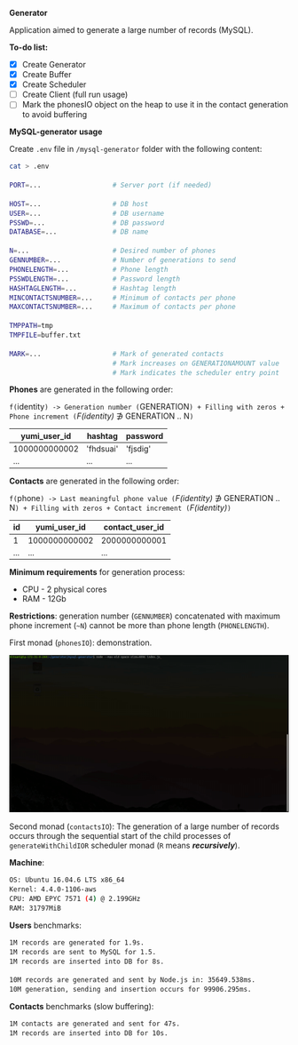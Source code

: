 **Generator**

Application aimed to generate a large number of records (MySQL).

**To-do list:**

- [x] Create Generator
- [x] Create Buffer
- [x] Create Scheduler
- [ ] Create Client (full run usage)
- [ ] Mark the phonesIO object on the heap to use it in the contact generation to avoid buffering

**MySQL-generator usage**

Create `.env` file in `/mysql-generator` folder with the following content:

```bash
cat > .env

PORT=...                  # Server port (if needed)

HOST=...                  # DB host
USER=...                  # DB username
PSSWD=...                 # DB password
DATABASE=...              # DB name

N=...                     # Desired number of phones
GENNUMBER=...             # Number of generations to send
PHONELENGTH=...           # Phone length
PSSWDLENGTH=...           # Password length
HASHTAGLENGTH=...         # Hashtag length
MINCONTACTSNUMBER=...     # Minimum of contacts per phone
MAXCONTACTSNUMBER=...     # Maximum of contacts per phone

TMPPATH=tmp
TMPFILE=buffer.txt

MARK=...                  # Mark of generated contacts
                          # Mark increases on GENERATIONAMOUNT value
                          # Mark indicates the scheduler entry point
```

**Phones** are generated in the following order:

`f(`identity`) -> Generation number (`GENERATION`) + Filling with zeros + Phone increment (`*F(identity)* ∌ GENERATION .. N`)`

 yumi_user_id | hashtag | password 
 --- | --- | ---  
 1000000000002 | 'fhdsuai' | 'fjsdig'
 ... | ... | ...

**Contacts** are generated in the following order:

`f(`phone`) -> Last meaningful phone value (`*F(identity)* ∌ GENERATION .. N`) + Filling with zeros + Contact increment (`*F(identity)*`)`

 id | yumi_user_id | contact_user_id 
 --- | --- | --- 
 1 | 1000000000002 | 2000000000001
... | ... | ...

**Minimum requirements** for generation process:
 - CPU - 2 physical cores
 - RAM - 12Gb

**Restrictions**: generation number (`GENNUMBER`) concatenated with maximum phone increment (`~N`) cannot be more than phone length (`PHONELENGTH`).

First monad (`phonesIO`): demonstration.

![](static/demonstration/node-10M-generator.gif)

Second monad (`contactsIO`): The generation of a large number of records occurs through the sequential start of the child processes of `generateWithChildIOR` scheduler monad (`R` means ***recursively***).

**Machine**:

```bash
OS: Ubuntu 16.04.6 LTS x86_64
Kernel: 4.4.0-1106-aws
CPU: AMD EPYC 7571 (4) @ 2.199GHz 
RAM: 31797MiB
```

**Users** benchmarks:

```bash
1M records are generated for 1.9s.
1M records are sent to MySQL for 1.5.
1M records are inserted into DB for 8s.

10M records are generated and sent by Node.js in: 35649.538ms.
10M generation, sending and insertion occurs for 99906.295ms.
```

**Contacts** benchmarks (slow buffering):

```bash
1M contacts are generated and sent for 47s.
1M records are inserted into DB for 10s.
```
